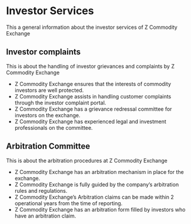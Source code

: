 # Investor Services

This a general information about the investor services of Z Commodity Exchange

## Investor complaints

This is about the handling of investor grievances and complaints by Z Commodity Exchange

- Z Commodity Exchange ensures that the interests of commodity investors are well protected.
- Z Commodity Exchange assists in handling customer complaints through the investor complaint portal.
- Z Commodity Exchange has a grievance redressal committee for investors on the exchange.
- Z Commodity Exchange has experienced legal and investment professionals on the committee.

## Arbitration Committee

This is about the arbitration procedures at Z Commodity Exchange

- Z Commodity Exchange has an arbitration mechanism in place for the exchange.
- Z Commodity Exchange is fully guided by the company’s arbitration rules and regulations.
- Z Commodity Exchange’s Arbitration claims can be made within 2 operational years from the time of reporting.
- Z Commodity Exchange has an arbitration form filled by investors who have an arbitration claim.